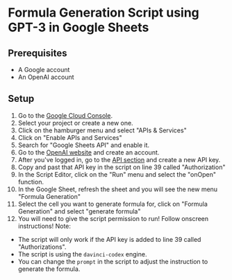 # Formula Generation Script using GPT-3 in Google Sheets

## Prerequisites
- A Google account
- An OpenAI account

## Setup
1. Go to the [Google Cloud Console](https://console.cloud.google.com/).
2. Select your project or create a new one.
3. Click on the hamburger menu and select "APIs & Services"
4. Click on "Enable APIs and Services"
5. Search for "Google Sheets API" and enable it.
6. Go to the [OpenAI website](https://openai.com/) and create an account.
7. After you've logged in, go to the [API section](https://beta.openai.com/account/api-keys) and create a new API key.
8. Copy and past that API key in the script on line 39 called "Authorization"
9. In the Script Editor, click on the "Run" menu and select the "onOpen" function.
10. In the Google Sheet, refresh the sheet and you will see the new menu "Formula Generation"
11. Select the cell you want to generate formula for, click on "Formula Generation" and select "generate formula"
12. You will need to give the script permission to run! Follow onscreen instructions!
Note: 
- The script will only work if the API key is added to line 39 called "Authorizations".
- The script is using the `davinci-codex` engine.
- You can change the `prompt` in the script to adjust the instruction to generate the formula.
